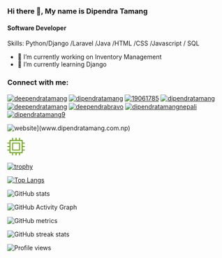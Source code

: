 ### Hi there 👋, My name is Dipendra Tamang
#### Software Developer

Skills: Python/Django /Laravel /Java /HTML /CSS /Javascript / SQL 

- 🔭 I’m currently working on Inventory Management 
- 🌱 I’m currently learning Django 


<h3 align="left">Connect with me:</h3>
<p align="left">
<a href="https://twitter.com/deependratamang" target="blank"><img align="center" src="https://raw.githubusercontent.com/rahuldkjain/github-profile-readme-generator/master/src/images/icons/Social/twitter.svg" alt="deependratamang" height="30" width="40" /></a>
<a href="https://linkedin.com/in/dipendratamang" target="blank"><img align="center" src="https://raw.githubusercontent.com/rahuldkjain/github-profile-readme-generator/master/src/images/icons/Social/linked-in-alt.svg" alt="dipendratamang" height="30" width="40" /></a>
<a href="https://stackoverflow.com/users/19061785" target="blank"><img align="center" src="https://raw.githubusercontent.com/rahuldkjain/github-profile-readme-generator/master/src/images/icons/Social/stack-overflow.svg" alt="19061785" height="30" width="40" /></a>
<a href="https://kaggle.com/dipendratamang" target="blank"><img align="center" src="https://raw.githubusercontent.com/rahuldkjain/github-profile-readme-generator/master/src/images/icons/Social/kaggle.svg" alt="dipendratamang" height="30" width="40" /></a>
<a href="https://fb.com/deependratamang" target="blank"><img align="center" src="https://raw.githubusercontent.com/rahuldkjain/github-profile-readme-generator/master/src/images/icons/Social/facebook.svg" alt="deependratamang" height="30" width="40" /></a>
<a href="https://instagram.com/deependrabravo" target="blank"><img align="center" src="https://raw.githubusercontent.com/rahuldkjain/github-profile-readme-generator/master/src/images/icons/Social/instagram.svg" alt="deependrabravo" height="30" width="40" /></a>
<a href="https://www.youtube.com/c/dipendratamangnepali" target="blank"><img align="center" src="https://raw.githubusercontent.com/rahuldkjain/github-profile-readme-generator/master/src/images/icons/Social/youtube.svg" alt="dipendratamangnepali" height="30" width="40" /></a>
<a href="https://www.hackerearth.com/dipendratamang9" target="blank"><img align="center" src="https://raw.githubusercontent.com/rahuldkjain/github-profile-readme-generator/master/src/images/icons/Social/hackerearth.svg" alt="dipendratamang9" height="30" width="40" /></a>
</p>
<img src='https://cdn.jsdelivr.net/npm/simple-icons@3.0.1/icons/icloud.svg' alt='website' height='40'>](www.dipendratamang.com.np)  

<a href='https://docs.github.com/en/developers'><img src='https://raw.githubusercontent.com/acervenky/animated-github-badges/master/assets/devbadge.gif' width='40' height='40'></a> 



[![trophy](https://github-profile-trophy.vercel.app/?username=DipendraBravo)](https://github.com/ryo-ma/github-profile-trophy)

[![Top Langs](https://github-readme-stats.vercel.app/api/top-langs/?username=DipendraBravo)](https://github.com/anuraghazra/github-readme-stats)

![GitHub stats](https://github-readme-stats.vercel.app/api?username=DipendraBravo&show_icons=true&count_private=true)  

![GitHub Activity Graph](https://activity-graph.herokuapp.com/graph?username=DipendraBravo)  

![GitHub metrics](https://metrics.lecoq.io/DipendraBravo)  

![GitHub streak stats](https://github-readme-streak-stats.herokuapp.com/?user=DipendraBravo)  

![Profile views](https://gpvc.arturio.dev/DipendraBravo)  
